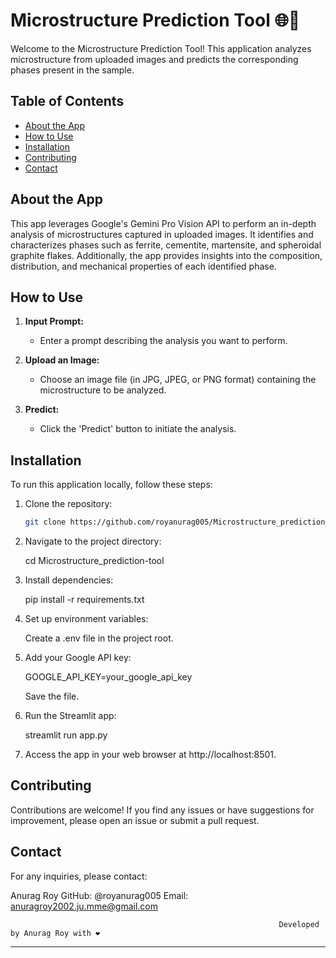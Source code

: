 # Microstructure Prediction Tool 🌐🔬

Welcome to the Microstructure Prediction Tool! This application analyzes microstructure from uploaded images and predicts the corresponding phases present in the sample.

## Table of Contents
- [About the App](#about-the-app)
- [How to Use](#how-to-use)
- [Installation](#installation)
- [Contributing](#contributing)
- [Contact](#contact)

## About the App

This app leverages Google's Gemini Pro Vision API to perform an in-depth analysis of microstructures captured in uploaded images. It identifies and characterizes phases such as ferrite, cementite, martensite, and spheroidal graphite flakes. Additionally, the app provides insights into the composition, distribution, and mechanical properties of each identified phase.

## How to Use

1. **Input Prompt:**
   - Enter a prompt describing the analysis you want to perform.

2. **Upload an Image:**
   - Choose an image file (in JPG, JPEG, or PNG format) containing the microstructure to be analyzed.

3. **Predict:**
   - Click the 'Predict' button to initiate the analysis.

## Installation

To run this application locally, follow these steps:

1. Clone the repository:

   ```bash
   git clone https://github.com/royanurag005/Microstructure_prediction-tool.git

2. Navigate to the project directory:

   cd Microstructure_prediction-tool

3. Install dependencies:

   pip install -r requirements.txt

4. Set up environment variables:

   Create a .env file in the project root.

5. Add your Google API key:

   GOOGLE_API_KEY=your_google_api_key

   Save the file.

6. Run the Streamlit app:

   streamlit run app.py

7. Access the app in your web browser at http://localhost:8501.

## Contributing
Contributions are welcome! If you find any issues or have suggestions for improvement, please open an issue or submit a pull request.

## Contact
For any inquiries, please contact:

Anurag Roy
GitHub: @royanurag005
Email: anuragroy2002.ju.mme@gmail.com

                                                                Developed by Anurag Roy with ❤️
--------------------------------------------------------------------------------------------------------------------------------------------------------------------
         
    
